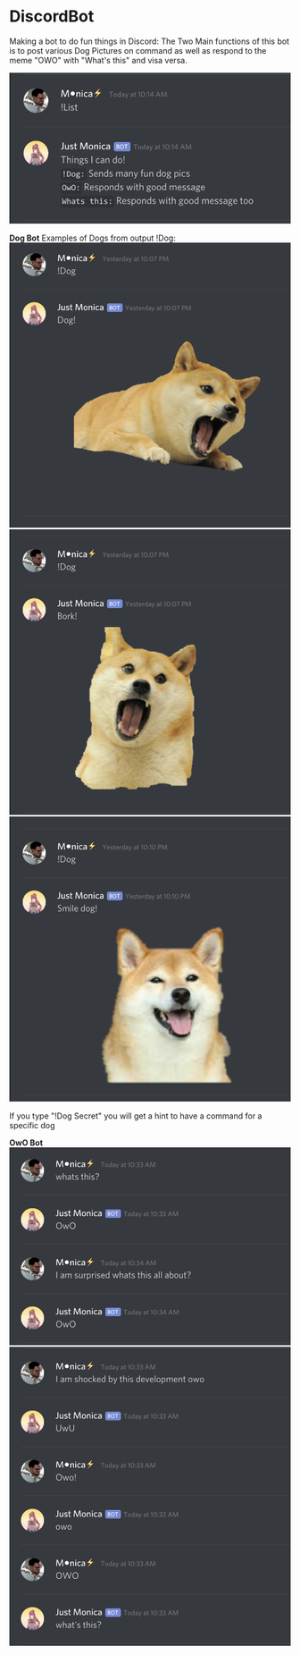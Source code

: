 # DiscordBot
Making a bot to do fun things in Discord:
The Two Main functions of this bot is to post various Dog Pictures on command as well as respond to the meme "OWO" with "What's this" and visa versa.

 ![Command List](/images/DiscordBot!List.png)

**Dog Bot**
Examples of Dogs from output !Dog:
![DogDemo 1](/images/DogDemo1.png)
![DogDemo 2](/images/DogDemo2.png)
![Dog Demo 3](/images/DogDemo3.png)

If you type "!Dog Secret" you will get a hint to have a command for a specific dog

**OwO Bot**
![OWO Demo 1](/images/OwODemo1.png)
![OWO Demo 2](/images/OwODemo2.png)
